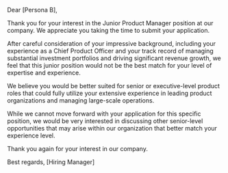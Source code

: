 Dear [Persona B],

Thank you for your interest in the Junior Product Manager position at our company. We appreciate you taking the time to submit your application.

After careful consideration of your impressive background, including your experience as a Chief Product Officer and your track record of managing substantial investment portfolios and driving significant revenue growth, we feel that this junior position would not be the best match for your level of expertise and experience.

We believe you would be better suited for senior or executive-level product roles that could fully utilize your extensive experience in leading product organizations and managing large-scale operations.

While we cannot move forward with your application for this specific position, we would be very interested in discussing other senior-level opportunities that may arise within our organization that better match your experience level.

Thank you again for your interest in our company.

Best regards,
[Hiring Manager]